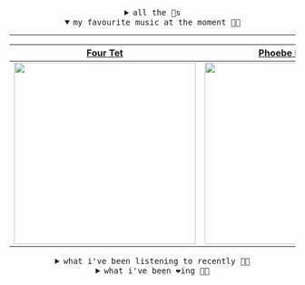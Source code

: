 <details>

<summary align="center"><samp>all the 🥚s</samp></summary>
<hr />

<a href="https://github.com/bitttttten"><img src="https://avatars2.githubusercontent.com/u/19930241?s=90&u=2aef7cbf4a59d361894145c97676391ec46fea4d&v=4" width="30" height="30" /><a href="https://github.com/pvinis"><img src="https://avatars0.githubusercontent.com/u/100233?s=90&v=4" width="30" height="30" />

<samp><a href="https://github.com/bitttttten/bitttttten/issues/1">become an 🥚</a></samp>

</details>

<details open>

<summary align="center"><samp>my favourite music at the moment 🎵🎶</samp></summary>
<hr />

<!-- toc -->

| [Four Tet](https://open.spotify.com/artist/7Eu1txygG6nJttLHbZdQOh)                                                                                               | [Phoebe Bridgers](https://open.spotify.com/artist/1r1uxoy19fzMxunt3ONAkG)                                                                                        | [Alabaster DePlume](https://open.spotify.com/artist/3LfKt6bEMIfFIEryeai8Mm)                                                                                      | [Whirr](https://open.spotify.com/artist/1tnjjbgszXYa8BbyTzwM0w)                                                                                                  |
| ---------------------------------------------------------------------------------------------------------------------------------------------------------------- | ---------------------------------------------------------------------------------------------------------------------------------------------------------------- | ---------------------------------------------------------------------------------------------------------------------------------------------------------------- | ---------------------------------------------------------------------------------------------------------------------------------------------------------------- |
| [<img src="https://i.scdn.co/image/f96458025a0640bf1d3c8f764a42ec21d4db1eae" width="320" height="auto">](https://open.spotify.com/artist/7Eu1txygG6nJttLHbZdQOh) | [<img src="https://i.scdn.co/image/1c90d650ee787a51e18e475584b595c9234eac48" width="320" height="auto">](https://open.spotify.com/artist/1r1uxoy19fzMxunt3ONAkG) | [<img src="https://i.scdn.co/image/8dcd7c992f677beb7e1e6140537a0c6fcf82f57f" width="320" height="auto">](https://open.spotify.com/artist/3LfKt6bEMIfFIEryeai8Mm) | [<img src="https://i.scdn.co/image/8a9439bac564b40de782ecad0ccfd67386d035e9" width="320" height="auto">](https://open.spotify.com/artist/1tnjjbgszXYa8BbyTzwM0w) |

<!-- tocstop -->

</details>

<details>

<summary align="center"><samp>what i've been listening to recently 🎵🎶</samp></summary>
<hr />

<!-- toc -->

| [Displacement<br />Rafael Anton Irisarri](https://open.spotify.com/track/3Am5vhX7Lzm6tRAJriTGK3)                                                                | [For Marmish<br />Floating Points](https://open.spotify.com/track/12NAOnJ8gM8iUPO2XX4R6a)                                                                       | [Creature, Pt. 1<br />DjRUM](https://open.spotify.com/track/38KFHXttkrIpnUd0tTvkZj)                                                                             | [U (Man Like)<br />Bon Iver](https://open.spotify.com/track/2a8HLMRc6E0AM4xXiQ4wh6)                                                                             |
| --------------------------------------------------------------------------------------------------------------------------------------------------------------- | --------------------------------------------------------------------------------------------------------------------------------------------------------------- | --------------------------------------------------------------------------------------------------------------------------------------------------------------- | --------------------------------------------------------------------------------------------------------------------------------------------------------------- |
| [<img src="https://i.scdn.co/image/68dc593ec30aa6873a0822ceb0133d741a47b60c" width="320" height="auto">](https://open.spotify.com/track/3Am5vhX7Lzm6tRAJriTGK3) | [<img src="https://i.scdn.co/image/75a24b90824a9208c5fdd94707c520c3e6c1cea4" width="320" height="auto">](https://open.spotify.com/track/12NAOnJ8gM8iUPO2XX4R6a) | [<img src="https://i.scdn.co/image/f2c87a2abf0571bd08f3fe59024116e65a835446" width="320" height="auto">](https://open.spotify.com/track/38KFHXttkrIpnUd0tTvkZj) | [<img src="https://i.scdn.co/image/d5ea2b221938b03e2096ef2c2caf2a0558014c1e" width="320" height="auto">](https://open.spotify.com/track/2a8HLMRc6E0AM4xXiQ4wh6) |

<!-- tocstop -->

</details>

<details>

<summary align="center"><samp>what i've been ❤️ing 🎵🎶</samp></summary>
<hr />

<!-- toc -->

| [Domes<br />Dark Sky](https://open.spotify.com/album/0VN8KeolDU9D7Iv1ivEYvV)                                                                                    | [I See You<br />Phoebe Bridgers](https://open.spotify.com/album/3bWycTCVujitsf8xO2kRfw)                                                                         | [Appointments<br />Julien Baker](https://open.spotify.com/album/3uIsEwFYYV4rwRssSEJ8Lb)                                                                         | [You Look Certain (I’m Not So …<br />Mount Kimbie](https://open.spotify.com/album/3tPGDPk4zOrdlBsuS01jci)                                                       |
| --------------------------------------------------------------------------------------------------------------------------------------------------------------- | --------------------------------------------------------------------------------------------------------------------------------------------------------------- | --------------------------------------------------------------------------------------------------------------------------------------------------------------- | --------------------------------------------------------------------------------------------------------------------------------------------------------------- |
| [<img src="https://i.scdn.co/image/ab67616d0000b273ed5b11c1a9c59eed8d73c144" width="320" height="auto">](https://open.spotify.com/album/0VN8KeolDU9D7Iv1ivEYvV) | [<img src="https://i.scdn.co/image/ab67616d0000b273beec1592b3fc2634a2f75aa5" width="320" height="auto">](https://open.spotify.com/album/3bWycTCVujitsf8xO2kRfw) | [<img src="https://i.scdn.co/image/ab67616d0000b273e95cf11bf34cacf7ccfa0b50" width="320" height="auto">](https://open.spotify.com/album/3uIsEwFYYV4rwRssSEJ8Lb) | [<img src="https://i.scdn.co/image/ab67616d0000b273f5b614a77c3a28aa134ea432" width="320" height="auto">](https://open.spotify.com/album/3tPGDPk4zOrdlBsuS01jci) |

<!-- tocstop -->

</details>

